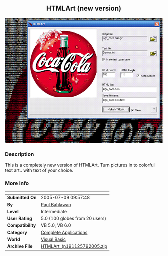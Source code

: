 ﻿<div align="center">

## HTMLArt \(new version\)

<img src="PIC200577161755831.GIF">
</div>

### Description

This is a completely new version of HTMLArt. Turn pictures in to colorful text art.. with text of your choice.
 
### More Info
 


<span>             |<span>
---                |---
**Submitted On**   |2005-07-09 09:57:48
**By**             |[Paul Bahlawan](https://github.com/Planet-Source-Code/PSCIndex/blob/master/ByAuthor/paul-bahlawan.md)
**Level**          |Intermediate
**User Rating**    |5.0 (100 globes from 20 users)
**Compatibility**  |VB 5\.0, VB 6\.0
**Category**       |[Complete Applications](https://github.com/Planet-Source-Code/PSCIndex/blob/master/ByCategory/complete-applications__1-27.md)
**World**          |[Visual Basic](https://github.com/Planet-Source-Code/PSCIndex/blob/master/ByWorld/visual-basic.md)
**Archive File**   |[HTMLArt\_\(n191125792005\.zip](https://github.com/Planet-Source-Code/paul-bahlawan-htmlart-new-version__1-61580/archive/master.zip)








